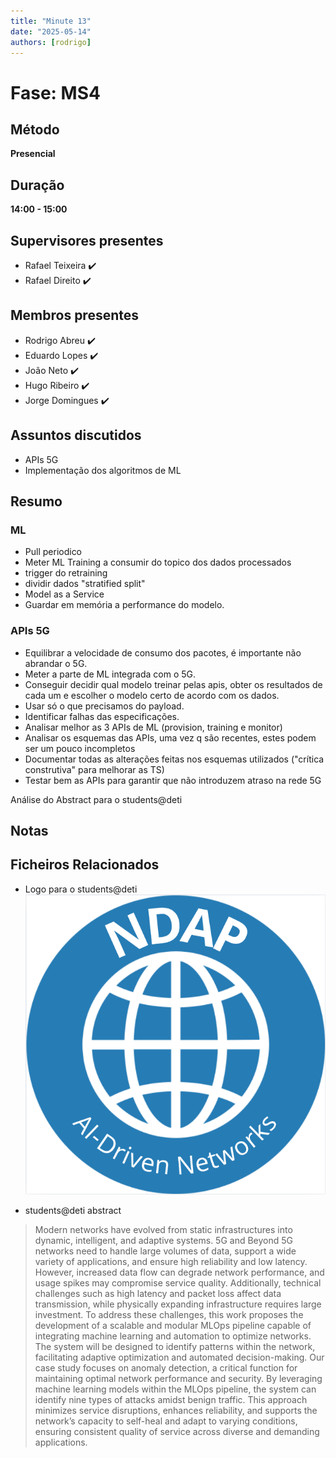 ```yaml
---
title: "Minute 13"
date: "2025-05-14"
authors: [rodrigo]
---
```


# Fase: MS4

## Método
**Presencial**

## Duração
**14:00 - 15:00**

## Supervisores presentes
- Rafael Teixeira ✔️
- Rafael Direito ✔️

## Membros presentes
- Rodrigo Abreu ✔️
- Eduardo Lopes ✔️
- João Neto ✔️
- Hugo Ribeiro ✔️
- Jorge Domingues ✔️

## Assuntos discutidos
- APIs 5G
- Implementação dos algoritmos de ML

## Resumo

### ML 
- Pull periodico
- Meter ML Training a consumir do topico dos dados processados
- trigger do retraining
- dividir dados "stratified split" 
- Model as a Service
- Guardar em memória a performance do modelo.

### APIs 5G
- Equilibrar a velocidade de consumo dos pacotes, é importante não abrandar o 5G.
- Meter a parte de ML integrada com o 5G.
- Conseguir decidir qual modelo treinar pelas apis, obter os resultados de cada um e escolher o modelo certo de acordo com os dados.
- Usar só o que precisamos do payload.
- Identificar falhas das especificações.
- Analisar melhor as 3 APIs de ML (provision, training e monitor)
- Analisar os esquemas das APIs, uma vez q são recentes, estes podem ser um pouco incompletos
- Documentar todas as alterações feitas nos esquemas utilizados ("crítica construtiva" para melhorar as TS)
- Testar bem as APIs para garantir que não introduzem atraso na rede 5G


Análise do Abstract para o students@deti

## Notas

## Ficheiros Relacionados

- Logo para o students@deti 
![Logo](image.png)

- students@deti abstract

> Modern networks have evolved from static infrastructures into dynamic, intelligent, and adaptive systems. 5G and Beyond 5G networks need to handle large volumes of data, support a wide variety of applications, and ensure high reliability and low latency. However, increased data flow can degrade network performance, and usage spikes may compromise service quality. Additionally, technical challenges such as high latency and packet loss affect data transmission, while physically expanding infrastructure requires large investment.
To address these challenges, this work proposes the development of a scalable and modular MLOps pipeline capable of integrating machine learning and automation to optimize networks. The system will be designed to identify patterns within the network, facilitating adaptive optimization and automated decision-making.
Our case study focuses on anomaly detection, a critical function for maintaining optimal network performance and security. By leveraging machine learning models within the MLOps pipeline, the system can identify nine types of attacks amidst benign traffic. This approach minimizes service disruptions, enhances reliability, and supports the network’s capacity to self-heal and adapt to varying conditions, ensuring consistent quality of service across diverse and demanding applications. 
